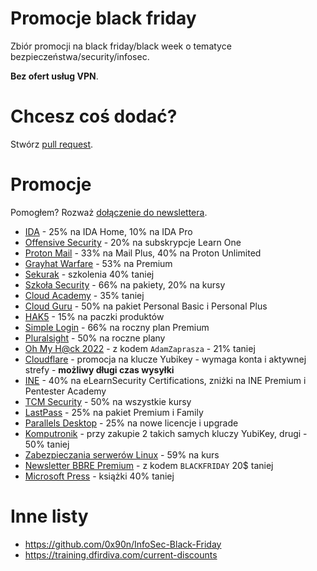 # Promocje black friday
Zbiór promocji na black friday/black week o tematyce bezpieczeństwa/security/infosec. 

**Bez ofert usług VPN**.

# Chcesz coś dodać?
Stwórz [pull request](https://github.com/kacperszurek/blackfriday/pulls).


# Promocje

Pomogłem? Rozważ [dołączenie do newslettera](https://newsletter.szurek.tv/).

* [IDA](https://hex-rays.com/terms-and-conditions-black-friday-sale-2022/) - 25% na IDA Home, 10% na IDA Pro
* [Offensive Security](https://www.offensive-security.com/learn-one/) - 20% na subskrypcje Learn One
* [Proton Mail](https://proton.me/mail/black-friday) - 33% na Mail Plus, 40% na Proton Unlimited
* [Grayhat Warfare](https://grayhatwarfare.com/packages) - 53% na Premium
* [Sekurak](https://sekurak.pl/black-week-z-sekurakiem-kilka-naszych-szkolen-z-rabatem-40/) - szkolenia 40% taniej
* [Szkoła Security](https://szkolasecurity.pl/black/) - 66% na pakiety,  20% na kursy
* [Cloud Academy](https://cloudacademy.com/promos/black-friday-early-bird-2022/) - 35% taniej
* [Cloud Guru](https://acloudguru.com/content/blackfriday2022) - 50% na pakiet Personal Basic i Personal Plus
* [HAK5](https://shop.hak5.org/pages/custom-red-team-field-kit) - 15% na paczki produktów
* [Simple Login](https://simplelogin.io/pricing/) - 66% na roczny plan Premium
* [Pluralsight](https://www.pluralsight.com/pricing/skills?type=individual) - 50% na roczne plany
* [Oh My H@ck 2022](https://eventory.cc/event/oh-my-hack-2022/tickets) - z kodem `AdamZaprasza` - 21% taniej
* [Cloudflare](https://www.cloudflare.com/products/zero-trust/phishing-resistant-mfa/) - promocja na klucze Yubikey - wymaga konta i aktywnej strefy - **możliwy długi czas wysyłki**
* [INE](https://linktr.ee/inetraining) - 40% na eLearnSecurity Certifications, zniżki na INE Premium i Pentester Academy
* [TCM Security](https://tcm-sec.com/coupon/) - 50% na wszystkie kursy
* [LastPass](https://www.lastpass.com/pricing) - 25% na pakiet Premium i Family
* [Parallels Desktop](https://www.parallels.com/eu/products/desktop/buy/) - 25% na nowe licencje i upgrade
* [Komputronik](https://www.komputronik.pl/product/672256/security-key-nfc-by-yubico.html) - przy zakupie 2 takich samych kluczy YubiKey, drugi - 50% taniej
* [Zabezpieczania serwerów Linux](https://asdevops.pl/sec/) - 59% na kurs
* [Newsletter BBRE Premium](https://twitter.com/gregxsunday/status/1594982104810618880) - z kodem `BLACKFRIDAY` 20$ taniej
* [Microsoft Press](https://www.microsoftpressstore.com/promotions/happy-booksgiving-buy-2-save-55-on-books-and-ebooks-142354) - książki 40% taniej

# Inne listy

* https://github.com/0x90n/InfoSec-Black-Friday
* https://training.dfirdiva.com/current-discounts

